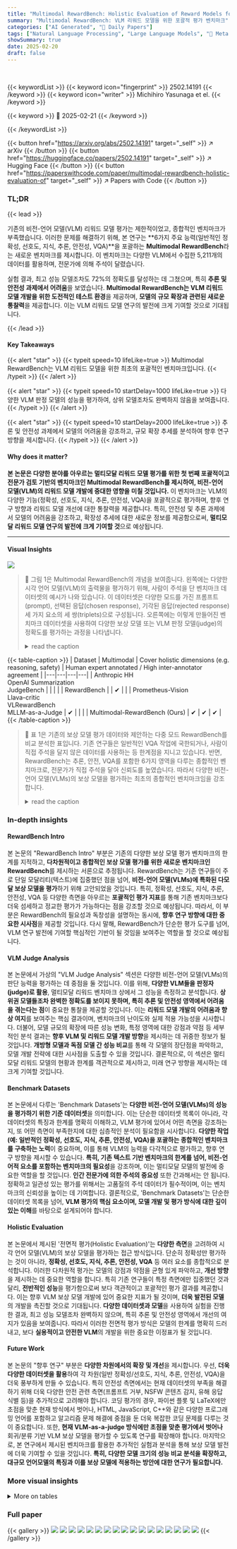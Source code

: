 ```yaml
---
title: "Multimodal RewardBench: Holistic Evaluation of Reward Models for Vision Language Models"
summary: "Multimodal RewardBench: VLM 리워드 모델을 위한 포괄적 평가 벤치마크"
categories: ["AI Generated", "🤗 Daily Papers"]
tags: ["Natural Language Processing", "Large Language Models", "🏢 Meta AI",]
showSummary: true
date: 2025-02-20
draft: false
---
```


<br>

{{< keywordList >}}
{{< keyword icon="fingerprint" >}} 2502.14191 {{< /keyword >}}
{{< keyword icon="writer" >}} Michihiro Yasunaga et el. {{< /keyword >}}
 
{{< keyword >}} 🤗 2025-02-21 {{< /keyword >}}
 
{{< /keywordList >}}

{{< button href="https://arxiv.org/abs/2502.14191" target="_self" >}}
↗ arXiv
{{< /button >}}
{{< button href="https://huggingface.co/papers/2502.14191" target="_self" >}}
↗ Hugging Face
{{< /button >}}
{{< button href="https://paperswithcode.com/paper/multimodal-rewardbench-holistic-evaluation-of" target="_self" >}}
↗ Papers with Code
{{< /button >}}




### TL;DR


{{< lead >}}

기존의 비전-언어 모델(VLM) 리워드 모델 평가는 제한적이었고, 종합적인 벤치마크가 부족했습니다. 이러한 문제를 해결하기 위해, 본 연구는 **6가지 주요 능력(일반적인 정확성, 선호도, 지식, 추론, 안전성, VQA)**을 포괄하는 **Multimodal RewardBench**라는 새로운 벤치마크를 제시합니다. 이 벤치마크는 다양한 VLM에서 수집한 5,211개의 데이터를 활용하며, 전문가에 의해 주석이 달렸습니다. 



실험 결과, 최고 성능 모델조차도 72%의 정확도를 달성하는 데 그쳤으며, 특히 **추론 및 안전성 과제에서 어려움**을 보였습니다. **Multimodal RewardBench는 VLM 리워드 모델 개발을 위한 도전적인 테스트 환경**을 제공하며, **모델의 규모 확장과 관련된 새로운 통찰력**을 제공합니다. 이는 VLM 리워드 모델 연구의 발전에 크게 기여할 것으로 기대됩니다.

{{< /lead >}}


#### Key Takeaways

{{< alert "star" >}}
{{< typeit speed=10 lifeLike=true >}} Multimodal RewardBench는 VLM 리워드 모델을 위한 최초의 포괄적인 벤치마크입니다. {{< /typeit >}}
{{< /alert >}}

{{< alert "star" >}}
{{< typeit speed=10 startDelay=1000 lifeLike=true >}} 다양한 VLM 판정 모델의 성능을 평가하여, 상위 모델조차도 완벽하지 않음을 보여줍니다. {{< /typeit >}}
{{< /alert >}}

{{< alert "star" >}}
{{< typeit speed=10 startDelay=2000 lifeLike=true >}} 추론 및 안전성 과제에서 모델의 어려움을 강조하고, 규모 확장 추세를 분석하여 향후 연구 방향을 제시합니다. {{< /typeit >}}
{{< /alert >}}

#### Why does it matter?
**본 논문은 다양한 분야를 아우르는 멀티모달 리워드 모델 평가를 위한 첫 번째 포괄적이고 전문가 검토 기반의 벤치마크인 Multimodal RewardBench를 제시하여, 비전-언어 모델(VLM)의 리워드 모델 개발에 중대한 영향을 미칠 것입니다.**  이 벤치마크는 VLM의 다양한 기능(정확성, 선호도, 지식, 추론, 안전성, VQA)을 포괄적으로 평가하며, 향후 연구 방향과 리워드 모델 개선에 대한 통찰력을 제공합니다. 특히, 안전성 및 추론 과제에서 모델의 어려움을 강조하고, 확장성 추세에 대한 새로운 정보를 제공함으로써, **멀티모달 리워드 모델 연구의 발전에 크게 기여할 것**으로 예상됩니다.

------
#### Visual Insights



![](https://arxiv.org/html/2502.14191/x1.png)

> 🔼 그림 1은 Multimodal RewardBench의 개념을 보여줍니다. 왼쪽에는 다양한 시각 언어 모델(VLM)의 출력물을 평가하기 위해, 사람이 주석을 단 벤치마크 데이터셋의 예시가 나와 있습니다. 이 데이터셋은 다양한 모드를 가진 프롬프트(prompt), 선택된 응답(chosen response), 기각된 응답(rejected response) 세 가지 요소의 세 쌍(triplets)으로 구성됩니다. 오른쪽에는 이렇게 만들어진 벤치마크 데이터셋을 사용하여 다양한 보상 모델 또는 VLM 판정 모델(judge)의 정확도를 평가하는 과정을 나타냅니다.
> <details>
> <summary>read the caption</summary>
> Figure 1: Illustration of Multimodal RewardBench. We build a human-annotated benchmark that consists of (multimodal prompt, chosen response, rejected response) triplets (left). Using this benchmark, we evaluate the accuracy of various reward models or judges for vision-language models (right). See §A for real examples from our benchmark.
> </details>





{{< table-caption >}}
| Dataset | Multimodal | Cover holistic dimensions (e.g. reasoning, safety) | Human expert annotated / High inter-annotator agreement |
|---|---|---|---| 
| Anthropic HH<br>OpenAI Summarization<br>JudgeBench |  |  |  |
| RewardBench |  | ✔ |  |
| Prometheus-Vision<br>Llava-critic<br>VLRewardBench<br>MLLM-as-a-Judge | ✔ |  |  |
| Multimodal-RewardBench (Ours) | ✔ | ✔ | ✔ |{{< /table-caption >}}

> 🔼 표 1은 기존의 보상 모델 평가 데이터와 제안하는 다중 모드 RewardBench를 비교 분석한 표입니다. 기존 연구들은 일반적인 VQA 작업에 국한되거나, 사람이 직접 주석을 달지 않은 데이터를 사용하는 등 한계점을 지니고 있습니다. 반면, RewardBench는 추론, 안전, VQA를 포함한 6가지 영역을 다루는 종합적인 벤치마크로, 전문가가 직접 주석을 달아 신뢰도를 높였습니다.  따라서 다양한 비전-언어 모델(VLMs)의 보상 모델을 평가하는 최초의 종합적인 벤치마크임을 강조합니다.
> <details>
> <summary>read the caption</summary>
> Table 1: Comparison with existing evaluation data for reward models. Our Multimodal RewardBench is the first holistic benchmark for evaluating reward models for multimodal LLMs (vision-language models).
> </details>





### In-depth insights


#### RewardBench Intro
본 논문의 "RewardBench Intro" 부분은 기존의 다양한 보상 모델 평가 벤치마크의 한계를 지적하고, **다차원적이고 종합적인 보상 모델 평가를 위한 새로운 벤치마크인 RewardBench**를 제시하는 서론으로 추정됩니다. RewardBench는 기존 연구들이 주로 단일 모달리티(텍스트)에 집중했던 점을 넘어, **비전-언어 모델(VLMs)에 특화된 다모달 보상 모델을 평가**하기 위해 고안되었을 것입니다.  특히, 정확성, 선호도, 지식, 추론, 안전성, VQA 등 다양한 측면을 아우르는 **포괄적인 평가 지표**를 통해 기존 벤치마크보다 더욱 섬세하고 정교한 평가가 가능하다는 점을 강조할 것으로 예상됩니다. 따라서, 이 부분은 RewardBench의 필요성과 독창성을 설명하는 동시에, **향후 연구 방향에 대한 중요한 시사점**을 제공할 것입니다.  다시 말해, RewardBench가 단순한 평가 도구를 넘어, VLM 연구 발전에 기여할 핵심적인 기반이 될 것임을 보여주는 역할을 할 것으로 예상됩니다.

#### VLM Judge Analysis
본 논문에서 가상의 "VLM Judge Analysis" 섹션은 다양한 비전-언어 모델(VLMs)의 판단 능력을 평가하는 데 중점을 둘 것입니다. 이를 위해, **다양한 VLM들을 판정자(judge)로 활용**, 멀티모달 리워드 벤치마크 상에서 그 성능을 측정하고 분석합니다. **상위권 모델들조차 완벽한 정확도를 보이지 못하며, 특히 추론 및 안전성 영역에서 어려움을 겪는다는 점**이 중요한 통찰을 제공할 것입니다. 이는 **리워드 모델 개발의 어려움과 향상 여지**를 보여주는 핵심 결과이며, 벤치마크의 난이도와 실제 적용 가능성을 시사합니다.  더불어, 모델 규모의 확장에 따른 성능 변화, 특정 영역에 대한 강점과 약점 등 세부적인 분석 결과는 **향후 VLM 및 리워드 모델 개발 방향**을 제시하는 데 귀중한 정보가 될 것입니다.  **개방형 모델과 독점 모델 간 성능 비교**를 통해 각 모델의 장단점을 파악하고, 모델 개발 전략에 대한 시사점을 도출할 수 있을 것입니다.  결론적으로, 이 섹션은 멀티모달 리워드 모델의 현황과 한계를 객관적으로 제시하고,  미래 연구 방향을 제시하는 데 크게 기여할 것입니다.

#### Benchmark Datasets
본 논문에서 다루는 'Benchmark Datasets'는 **다양한 비전-언어 모델(VLMs)의 성능을 평가하기 위한 기준 데이터셋**을 의미합니다. 이는 단순한 데이터셋 목록이 아니라, 각 데이터셋의 특징과 한계를 명확히 이해하고, VLM 평가에 있어서 어떤 측면을 강조하는지, 또 어떤 측면이 부족한지에 대한 심층적인 분석이 필요함을 시사합니다.  **다양한 작업(예: 일반적인 정확성, 선호도, 지식, 추론, 안전성, VQA)을 포괄하는 종합적인 벤치마크를 구축하는 노력**이 중요하며, 이를 통해 VLM의 능력을 다각적으로 평가하고, 향후 연구 방향을 제시할 수 있습니다.  **특히, 기존 텍스트 기반 벤치마크의 한계를 넘어, 비전-언어적 요소를 포함하는 벤치마크의 필요성**을 강조하며, 이는 멀티모달 모델의 발전에 중요한 역할을 할 것입니다.  **인간 전문가에 의한 주석의 중요성** 또한 간과해서는 안 됩니다.  정확하고 일관성 있는 평가를 위해서는 고품질의 주석 데이터가 필수적이며, 이는 벤치마크의 신뢰성을 높이는 데 기여합니다.  결론적으로, 'Benchmark Datasets'는 단순한 데이터셋 목록을 넘어, **VLM 평가의 핵심 요소이며, 모델 개발 및 평가 방식에 대한 깊이 있는 이해**를 바탕으로 설계되어야 합니다.

#### Holistic Evaluation
본 논문에서 제시된 '전면적 평가(Holistic Evaluation)'는 **다양한 측면**을 고려하여 시각 언어 모델(VLM)의 보상 모델을 평가하는 접근 방식입니다. 단순히 정확성만 평가하는 것이 아니라, **정확성, 선호도, 지식, 추론, 안전성, VQA** 등 여러 요소를 종합적으로 분석합니다. 이러한 다차원적 평가는 모델의 강점과 약점을 균형 있게 파악하고, **개선 방향**을 제시하는 데 중요한 역할을 합니다. 특히 기존 연구들이 특정 측면에만 집중했던 것과 달리, **전반적인 성능**을 평가함으로써 보다 객관적이고 포괄적인 평가 결과를 제공합니다. 이는 향후 VLM 보상 모델 개발에 있어 중요한 지표가 될 것이며, **더욱 발전된 모델**의 개발을 촉진할 것으로 기대됩니다.  **다양한 데이터셋과 모델**을 사용하여 실험을 진행한 결과, 최고 성능 모델조차 완벽하지 않으며, 특히 추론 및 안전성 영역에서 개선의 여지가 있음을 보여줍니다. 따라서 이러한 전면적 평가 방식은 모델의 한계를 명확히 드러내고, 보다 **실용적이고 안전한 VLM**의 개발을 위한 중요한 이정표가 될 것입니다.

#### Future Work
본 논문의 "향후 연구" 부분은 **다양한 차원에서의 확장 및 개선**을 제시합니다. 우선, **더욱 다양한 데이터셋을 활용**하여 각 차원(일반 정확성/선호도, 지식, 추론, 안전성, VQA)을 더욱 풍부하게 만들 수 있습니다. 특히 안전성 측면에서는 현재 데이터셋의 부족을 해결하기 위해 더욱 다양한 안전 관련 측면(프롬프트 거부, NSFW 콘텐츠 감지, 유해 응답 식별 등)을 추가적으로 고려해야 합니다.  코딩 평가의 경우, 파이썬 플롯 및 LaTeX에만 초점을 맞춘 현재 방식에서 벗어나, HTML, JavaScript, C++와 같은 다양한 프로그래밍 언어를 포함하고 알고리즘 문제 해결에 중점을 둔 더욱 복잡한 코딩 문제를 다루는 것이 중요합니다.  또한, **현재 VLM-as-a-judge 방식에만 초점을 맞춘 평가에서 벗어나** 회귀/분류 기반 VLM 보상 모델을 평가할 수 있도록 연구를 확장해야 합니다.  마지막으로, 본 연구에서 제시된 벤치마크를 활용한 추가적인 실험과 분석을 통해 보상 모델 발전에 더욱 기여할 수 있을 것입니다.  **특히, 다양한 모델 크기의 성능 비교 분석을 확장하고, 대규모 언어모델의 특징과 이를 보상 모델에 적용하는 방안에 대한 연구가 필요합니다.**


### More visual insights




<details>
<summary>More on tables
</summary>


{{< table-caption >}}
| Cover holistic dimensions |
|---|---| 
| (e.g. reasoning, safety) |{{< /table-caption >}}
> 🔼 표 2는 시각 언어 모델(VLMs)을 위한 보상 모델 평가를 위한 종합적인 벤치마크인 Multimodal RewardBench의 요약입니다. 이 벤치마크는 VLMs와 관련된 여섯 가지 주요 영역(일반 정확성, 일반 선호도, 지식, 추론, 안전, VQA)을 다룹니다. 긴 응답과 짧은 응답 형식 모두를 다루고 있으며, 두 가지 유형의 판정 작업('정답 대 오답' 및 '사람이 선호하는 응답 대 비선호 응답'(두 응답 모두 정답이거나 오답인 경우))을 평가합니다. 긴 형식 응답에 대한 판정 레이블은 전문가의 고품질 주석을 통해 수집됩니다.
> <details>
> <summary>read the caption</summary>
> Table 2: Summary of Multimodal RewardBench, a holistic benchmark for evaluating reward models for vision-language models (VLMs). We cover six key areas relevant to VLMs: general correctness, general preference, knowledge, reasoning, safety, and VQA. We cover both long and short response formats, and assess both types of judge tasks: ’correct vs incorrect response’ and ’human-preferred vs non-preferred’ (provided both responses are either correct or incorrect). Our judge labels for long-form responses are collected by high-quality annotation from human experts.
> </details>

{{< table-caption >}}
| Human expert annotated / | High inter-annotator agreement |
|---|---|{{< /table-caption >}}
> 🔼 표 3은 다양한 VLMs(Vision Language Model)을 Multimodal RewardBench를 사용하여 평가한 결과를 보여줍니다.  각 모델의 전반적인 정확도와 여섯 가지 하위 작업(일반적인 정확성, 일반적인 선호도, 지식, 추론, 안전, VQA)에 대한 정확도를 세분화하여 제시합니다. 상위 세 개의 모델(Claude 3.5 Sonnet, Gemini 1.5 Pro, GPT-4o)의 전반적인 정확도는 72%에 불과하여, Multimodal RewardBench가 보상 모델 개발에 있어 상당히 어려운 벤치마크임을 시사합니다. 각 하위 작업에 대한 데이터 출처와 작업 정의는 표 2를 참조하십시오.
> <details>
> <summary>read the caption</summary>
> Table 3: Accuracy of various VLM judges on Multimodal RewardBench, with a breakdown across task categories. The top-performing models, Claude 3.5 Sonnet, Gemini 1.5 Pro and GPT-4o, achieve only 72% overall accuracy, suggesting that the benchmark offers a challenging testbed for reward model development. For the data source and task definitions of each category, see Table 2.
> </details>

</details>




### Full paper

{{< gallery >}}
<img src="paper_images/1.png" class="grid-w50 md:grid-w33 xl:grid-w25" />
<img src="paper_images/2.png" class="grid-w50 md:grid-w33 xl:grid-w25" />
<img src="paper_images/3.png" class="grid-w50 md:grid-w33 xl:grid-w25" />
<img src="paper_images/4.png" class="grid-w50 md:grid-w33 xl:grid-w25" />
<img src="paper_images/5.png" class="grid-w50 md:grid-w33 xl:grid-w25" />
<img src="paper_images/6.png" class="grid-w50 md:grid-w33 xl:grid-w25" />
<img src="paper_images/7.png" class="grid-w50 md:grid-w33 xl:grid-w25" />
<img src="paper_images/8.png" class="grid-w50 md:grid-w33 xl:grid-w25" />
<img src="paper_images/9.png" class="grid-w50 md:grid-w33 xl:grid-w25" />
<img src="paper_images/10.png" class="grid-w50 md:grid-w33 xl:grid-w25" />
<img src="paper_images/11.png" class="grid-w50 md:grid-w33 xl:grid-w25" />
<img src="paper_images/12.png" class="grid-w50 md:grid-w33 xl:grid-w25" />
<img src="paper_images/13.png" class="grid-w50 md:grid-w33 xl:grid-w25" />
<img src="paper_images/14.png" class="grid-w50 md:grid-w33 xl:grid-w25" />
<img src="paper_images/15.png" class="grid-w50 md:grid-w33 xl:grid-w25" />
<img src="paper_images/16.png" class="grid-w50 md:grid-w33 xl:grid-w25" />
<img src="paper_images/17.png" class="grid-w50 md:grid-w33 xl:grid-w25" />
{{< /gallery >}}